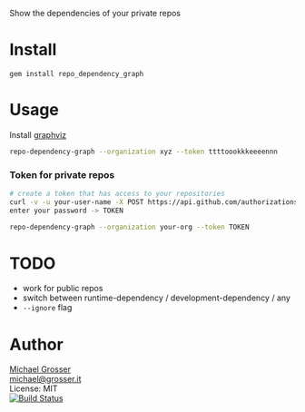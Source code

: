 Show the dependencies of your private repos

Install
=======

    gem install repo_dependency_graph

Usage
=====
Install [graphviz](http://www.graphviz.org/Download_macos.php)

```Bash
repo-dependency-graph --organization xyz --token ttttoookkkeeeennn
```

### Token for private repos

```Bash
# create a token that has access to your repositories
curl -v -u your-user-name -X POST https://api.github.com/authorizations --data '{"scopes":["repo"]}'
enter your password -> TOKEN

repo-dependency-graph --organization your-org --token TOKEN
```

TODO
====
 - work for public repos
 - switch between runtime-dependency / development-dependency / any
 - `--ignore` flag

Author
======
[Michael Grosser](http://grosser.it)<br/>
michael@grosser.it<br/>
License: MIT<br/>
[![Build Status](https://travis-ci.org/grosser/repo_dependency_graph.png)](https://travis-ci.org/grosser/repo_dependency_graph)
